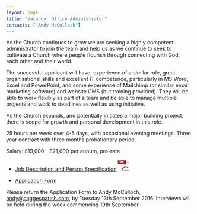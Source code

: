 ```yaml
---
layout: page
title: "Vacancy: Office Administrator"
contacts: ["Andy McCulloch"]
---
```


As the Church continues to grow we are seeking a highly competent administrator to join the team and help us as we continue to seek to cultivate a Church where people flourish through connecting with God, each other and their world.

The successful applicant will have; experience of a similar role, great organisational skills and excellent IT competence, particularly in MS Word, Excel and PowerPoint, and some experience of Mailchimp (or similar email marketing software) and website CMS (but training provided). They will be able to work flexibly as part of a team and be able to manage multiple projects and work to deadlines as well as using initiative.

As the Church expands, and potentially initiates a major building project, there is scope for growth and personal development in this role.

25 hours per week over 4-5 days, with occasional evening meetings. Three year contract with three months probationary period.

Salary: £19,000 - £21,000 per annum, pro-rata

* [Job Description and Person Specification](./Cogges%20Office%20Administrator%20JD.pdf "Opens PDF document")  ![PDF](/images/pdficon_large.png)

* [Application Form](./Application%20Form.docx "Opens Word document")

Please return the Application Form to Andy McCulloch, 
<a href="mailto:andy@coggesparish.com?subject=Application:%20Office%20Administrator">andy@coggesparish.com</a>, 
by Tuesday 13th September 2016.  Interviews will be held during the week commencing 19th September.
